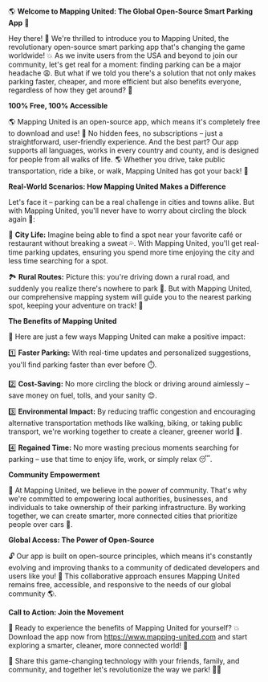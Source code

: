 🌎 **Welcome to Mapping United: The Global Open-Source Smart Parking App** 🚗

Hey there! 👋 We're thrilled to introduce you to Mapping United, the revolutionary open-source smart parking app that's changing the game worldwide! 💥 As we invite users from the USA and beyond to join our community, let's get real for a moment: finding parking can be a major headache 😩. But what if we told you there's a solution that not only makes parking faster, cheaper, and more efficient but also benefits everyone, regardless of how they get around? 🌟

**100% Free, 100% Accessible**

🌎 Mapping United is an open-source app, which means it's completely free to download and use! 💸 No hidden fees, no subscriptions – just a straightforward, user-friendly experience. And the best part? Our app supports all languages, works in every country and county, and is designed for people from all walks of life. 🌎 Whether you drive, take public transportation, ride a bike, or walk, Mapping United has got your back! 👋

**Real-World Scenarios: How Mapping United Makes a Difference**

Let's face it – parking can be a real challenge in cities and towns alike. But with Mapping United, you'll never have to worry about circling the block again 🚗:

🌃 **City Life:** Imagine being able to find a spot near your favorite café or restaurant without breaking a sweat 💦. With Mapping United, you'll get real-time parking updates, ensuring you spend more time enjoying the city and less time searching for a spot.

🏞️ **Rural Routes:** Picture this: you're driving down a rural road, and suddenly you realize there's nowhere to park 🚗. But with Mapping United, our comprehensive mapping system will guide you to the nearest parking spot, keeping your adventure on track! 🌄

**The Benefits of Mapping United**

🎉 Here are just a few ways Mapping United can make a positive impact:

1️⃣ **Faster Parking:** With real-time updates and personalized suggestions, you'll find parking faster than ever before ⏱️.

2️⃣ **Cost-Saving:** No more circling the block or driving around aimlessly – save money on fuel, tolls, and your sanity 😊.

3️⃣ **Environmental Impact:** By reducing traffic congestion and encouraging alternative transportation methods like walking, biking, or taking public transport, we're working together to create a cleaner, greener world 🌿.

4️⃣ **Regained Time:** No more wasting precious moments searching for parking – use that time to enjoy life, work, or simply relax 😴.

**Community Empowerment**

🤝 At Mapping United, we believe in the power of community. That's why we're committed to empowering local authorities, businesses, and individuals to take ownership of their parking infrastructure. By working together, we can create smarter, more connected cities that prioritize people over cars 🌆.

**Global Access: The Power of Open-Source**

🔓 Our app is built on open-source principles, which means it's constantly evolving and improving thanks to a community of dedicated developers and users like you! 👥 This collaborative approach ensures Mapping United remains free, accessible, and responsive to the needs of our global community 🌎.

**Call to Action: Join the Movement**

🚀 Ready to experience the benefits of Mapping United for yourself? 💥 Download the app now from https://www.mapping-united.com and start exploring a smarter, cleaner, more connected world! 🌟

💬 Share this game-changing technology with your friends, family, and community, and together let's revolutionize the way we park! 🚗👫